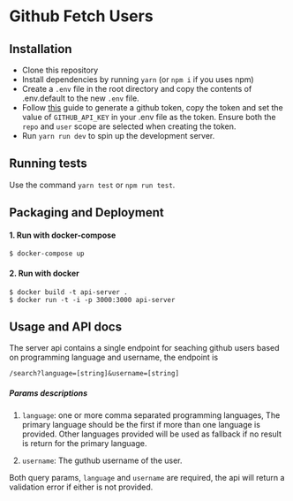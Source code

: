 # Github Fetch Users

## Installation
- Clone this repository
- Install dependencies by running `yarn` (or `npm i` if you uses npm)
- Create a `.env` file in the root directory and copy the contents of .env.default to the new `.env` file.
- Follow [this](https://help.github.com/en/github/authenticating-to-github/creating-a-personal-access-token-for-the-command-line) guide to generate a github token, copy the token and set the value of `GITHUB_API_KEY` in your .env file as the token. Ensure both the `repo` and `user` scope are selected when creating the token.
- Run `yarn run dev` to spin up the development server.

## Running tests
Use the command `yarn test` or `npm run test`.

## Packaging and Deployment
#### 1. Run with docker-compose

```
$ docker-compose up
```

#### 2. Run with docker

```
$ docker build -t api-server .
$ docker run -t -i -p 3000:3000 api-server
```
## Usage and API docs

The server api contains a single endpoint for seaching github users based on programming language and username, the endpoint is

```
/search?language=[string]&username=[string]
```
##### Params descriptions

1. `language`: one or more comma separated programming languages, The primary language should be the first if more than one language is provided. Other languages provided will be used as fallback if no result is return for the primary language.

2. `username`: The guthub username of the user.

Both query params, `language` and `username` are required, the api will return a validation error if either is not provided.

